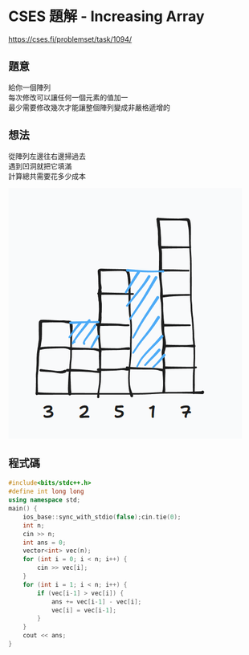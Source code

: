 # CSES 題解 - Increasing Array
https://cses.fi/problemset/task/1094/
## 題意
給你一個陣列 \
每次修改可以讓任何一個元素的值加一 \
最少需要修改幾次才能讓整個陣列變成非嚴格遞增的
## 想法
從陣列左邊往右邊掃過去 \
遇到凹洞就把它填滿 \
計算總共需要花多少成本

![](https://github.com/dada878/blog/blob/master/assets/Snipaste_2023-09-09_21-36-33.png?raw=true)
## 程式碼
```cpp
#include<bits/stdc++.h>
#define int long long
using namespace std;
main() {
	ios_base::sync_with_stdio(false);cin.tie(0);
	int n;
	cin >> n;
	int ans = 0;
	vector<int> vec(n);
	for (int i = 0; i < n; i++) {
		cin >> vec[i];
	}
	for (int i = 1; i < n; i++) {
		if (vec[i-1] > vec[i]) {
			ans += vec[i-1] - vec[i];
			vec[i] = vec[i-1];
		}
	}
	cout << ans;
}
```
